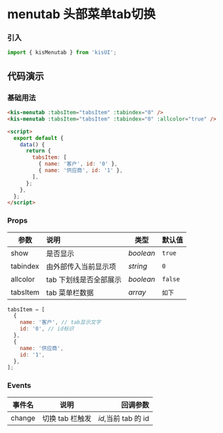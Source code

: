 # menutab 头部菜单tab切换

### 引入

```js
import { kisMenutab } from 'kisUI';
```

## 代码演示

### 基础用法

```html
<kis-menutab :tabsItem="tabsItem" :tabindex="0" />
<kis-menutab :tabsItem="tabsItem" :tabindex="0" :allcolor="true" />

<script>
  export default {
    data() {
      return {
        tabsItem: [
          { name: '客户', id: '0' },
          { name: '供应商', id: '1' },
        ],
      };
    },
  };
</script>
```

### Props

| 参数     | 说明                   | 类型      | 默认值  |
| -------- | :--------------------- | --------- | ------- |
| show     | 是否显示               | _boolean_ | `true`  |
| tabindex | 由外部传入当前显示项   | _string_  | `0`     |
| allcolor | tab 下划线是否全部展示 | _boolean_ | `false` |
| tabsItem | tab 菜单栏数据         | _array_   | `如下`  |

```js
tabsItem = [
  {
    name: '客户', // tab显示文字
    id: '0', // id标识
  },
  {
    name: '供应商',
    id: '1',
  },
];
```

### Events

| 事件名 |      说明       |            回调参数 |
| ------ | :-------------: | ------------------: |
| change | 切换 tab 栏触发 | _id_,当前 tab 的 id |
